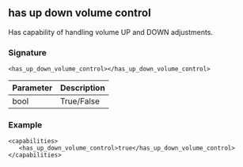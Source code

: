 ## has up down volume control

Has capability of handling volume UP and DOWN adjustments.


### Signature

`<has_up_down_volume_control></has_up_down_volume_control>`


| Parameter | Description |
| --- | --- |
| bool | True/False |


### Example

```
<capabilities>
   <has_up_down_volume_control>true</has_up_down_volume_control>
</capabilities>
```
